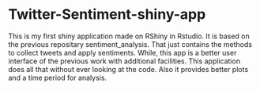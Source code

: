 # Twitter-Sentiment-shiny-app

This is my first shiny application made on RShiny in Rstudio.
It is based on the previous repositary sentiment_analysis. That just contains the methods to collect tweets and apply sentiments. While, this app is a better user interface of the previous work with additional facilities. This application does all that without ever looking at the code. Also it provides better plots and a time period for analysis.

